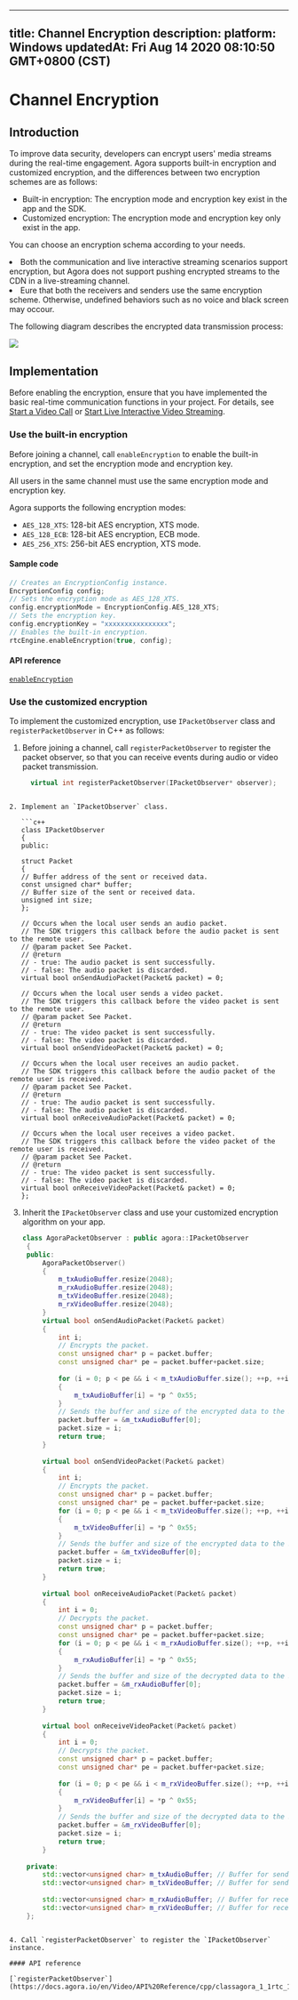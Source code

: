 
---
title: Channel Encryption
description: 
platform: Windows
updatedAt: Fri Aug 14 2020 08:10:50 GMT+0800 (CST)
---
# Channel Encryption
## Introduction

To improve data security, developers can encrypt users' media streams during the real-time engagement. Agora supports built-in encryption and customized encryption, and the differences between two encryption schemes are as follows:

- Built-in encryption: The encryption mode and encryption key exist in the app and the SDK.
- Customized encryption: The encryption mode and encryption key only exist in the app.

You can choose an encryption schema according to your needs.

<div class="alert note"><li>Both the communication and live interactive streaming scenarios support encryption, but Agora does not support pushing encrypted streams to the CDN in a live-streaming channel.</li><li>Eure that both the receivers and senders use the same encryption scheme. Otherwise, undefined behaviors such as no voice and black screen may occour.</li></div>

The following diagram describes the encrypted data transmission process:

![](https://web-cdn.agora.io/docs-files/1596711714514)

## Implementation

Before enabling the encryption, ensure that you have implemented the basic real-time communication functions in your project. For details, see [Start a Video Call](../../en/Video/start_call_windows.md) or [Start Live Interactive Video Streaming](../../en/Video/start_live_windows.md).

### Use the built-in encryption

Before joining a channel, call `enableEncryption` to enable the built-in encryption, and set the encryption mode and encryption key.

<div class="alert note">All users in the same channel must use the same encryption mode and encryption key.</div>

Agora supports the following encryption modes:

- `AES_128_XTS`: 128-bit AES encryption, XTS mode.
- `AES_128_ECB`: 128-bit AES encryption, ECB mode.
- `AES_256_XTS`: 256-bit AES encryption, XTS mode.

#### Sample code

```c++
// Creates an EncryptionConfig instance.
EncryptionConfig config;
// Sets the encryption mode as AES_128_XTS.
config.encryptionMode = EncryptionConfig.AES_128_XTS;
// Sets the encryption key.
config.encryptionKey = "xxxxxxxxxxxxxxxx";
// Enables the built-in encryption.
rtcEngine.enableEncryption(true, config);
```

#### API reference

[`enableEncryption`](https://docs.agora.io/en/Video/API%20Reference/cpp/classagora_1_1rtc_1_1_i_rtc_engine.html#ad5ea5f0dfd8117f38d9c4b12fe01fece)

### Use the customized encryption

To implement the customized encryption, use `IPacketObserver` class and `registerPacketObserver` in C++ as follows:

1. Before joining a channel, call `registerPacketObserver` to register the packet observer, so that you can receive events during audio or video packet transmission.

   ```c++
	 virtual int registerPacketObserver(IPacketObserver* observer);
```

2. Implement an `IPacketObserver` class.

   ```c++
   class IPacketObserver
   {
   public:
    
   struct Packet
   {
   // Buffer address of the sent or received data.
   const unsigned char* buffer;
   // Buffer size of the sent or received data.
   unsigned int size;
   };
    
   // Occurs when the local user sends an audio packet.
   // The SDK triggers this callback before the audio packet is sent to the remote user.
   // @param packet See Packet.
   // @return
   // - true: The audio packet is sent successfully.
   // - false: The audio packet is discarded.
   virtual bool onSendAudioPacket(Packet& packet) = 0;
    
   // Occurs when the local user sends a video packet.
   // The SDK triggers this callback before the video packet is sent to the remote user.
   // @param packet See Packet.
   // @return
   // - true: The video packet is sent successfully.
   // - false: The video packet is discarded.
   virtual bool onSendVideoPacket(Packet& packet) = 0;
    
   // Occurs when the local user receives an audio packet.
   // The SDK triggers this callback before the audio packet of the remote user is received.
   // @param packet See Packet.
   // @return
   // - true: The audio packet is sent successfully.
   // - false: The audio packet is discarded.
   virtual bool onReceiveAudioPacket(Packet& packet) = 0;
    
   // Occurs when the local user receives a video packet.
   // The SDK triggers this callback before the video packet of the remote user is received.
   // @param packet See Packet.
   // @return
   // - true: The video packet is sent successfully.
   // - false: The video packet is discarded.
   virtual bool onReceiveVideoPacket(Packet& packet) = 0;
   };
```

3. Inherit the `IPacketObserver` class and use your customized encryption algorithm on your app.

   ```c++
   class AgoraPacketObserver : public agora::IPacketObserver
    {
    public:
        AgoraPacketObserver()
        {
            m_txAudioBuffer.resize(2048);
            m_rxAudioBuffer.resize(2048);
            m_txVideoBuffer.resize(2048);
            m_rxVideoBuffer.resize(2048);
        }
        virtual bool onSendAudioPacket(Packet& packet)
        {
            int i;
            // Encrypts the packet.
            const unsigned char* p = packet.buffer;
            const unsigned char* pe = packet.buffer+packet.size;
    
            for (i = 0; p < pe && i < m_txAudioBuffer.size(); ++p, ++i)
            {
                m_txAudioBuffer[i] = *p ^ 0x55;
            }
            // Sends the buffer and size of the encrypted data to the SDK.
            packet.buffer = &m_txAudioBuffer[0];
            packet.size = i;
            return true;
        }
    
        virtual bool onSendVideoPacket(Packet& packet)
        {
            int i;
            // Encrypts the packet.
            const unsigned char* p = packet.buffer;
            const unsigned char* pe = packet.buffer+packet.size;
            for (i = 0; p < pe && i < m_txVideoBuffer.size(); ++p, ++i)
            {
                m_txVideoBuffer[i] = *p ^ 0x55;
            }
            // Sends the buffer and size of the encrypted data to the SDK.
            packet.buffer = &m_txVideoBuffer[0];
            packet.size = i;
            return true;
        }
    
        virtual bool onReceiveAudioPacket(Packet& packet)
        {
            int i = 0;
            // Decrypts the packet.
            const unsigned char* p = packet.buffer;
            const unsigned char* pe = packet.buffer+packet.size;
            for (i = 0; p < pe && i < m_rxAudioBuffer.size(); ++p, ++i)
            {
                m_rxAudioBuffer[i] = *p ^ 0x55;
            }
            // Sends the buffer and size of the decrypted data to the SDK.
            packet.buffer = &m_rxAudioBuffer[0];
            packet.size = i;
            return true;
        }
    
        virtual bool onReceiveVideoPacket(Packet& packet)
        {
            int i = 0;
            // Decrypts the packet.
            const unsigned char* p = packet.buffer;
            const unsigned char* pe = packet.buffer+packet.size;
    
            for (i = 0; p < pe && i < m_rxVideoBuffer.size(); ++p, ++i)
            {
                m_rxVideoBuffer[i] = *p ^ 0x55;
            }
            // Sends the buffer and size of the decrypted data to the SDK.
            packet.buffer = &m_rxVideoBuffer[0];
            packet.size = i;
            return true;
        }
    
    private:
        std::vector<unsigned char> m_txAudioBuffer; // Buffer for sending the audio data
        std::vector<unsigned char> m_txVideoBuffer; // Buffer for sending the video data
    
        std::vector<unsigned char> m_rxAudioBuffer; // Buffer for receiving the audio data
        std::vector<unsigned char> m_rxVideoBuffer; // Buffer for receiving the video data
    };
```

4. Call `registerPacketObserver` to register the `IPacketObserver` instance.

#### API reference

[`registerPacketObserver`](https://docs.agora.io/en/Video/API%20Reference/cpp/classagora_1_1rtc_1_1_i_rtc_engine.html#a95b53a32d598c3d98a51c24f7f9af4b4)
